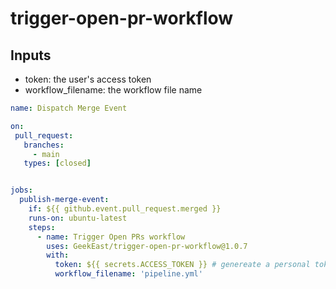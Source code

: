 # trigger-open-pr-workflow

## Inputs
- token: the user's access token
- workflow_filename: the workflow file name


```yml
name: Dispatch Merge Event

on:
 pull_request:
   branches:
     - main
   types: [closed]


jobs:
  publish-merge-event:
    if: ${{ github.event.pull_request.merged }}
    runs-on: ubuntu-latest
    steps:
      - name: Trigger Open PRs workflow
        uses: GeekEast/trigger-open-pr-workflow@1.0.7
        with:
          token: ${{ secrets.ACCESS_TOKEN }} # genereate a personal token, don't use the default secrets.GTIHUB_TOKEN
          workflow_filename: 'pipeline.yml'
```
